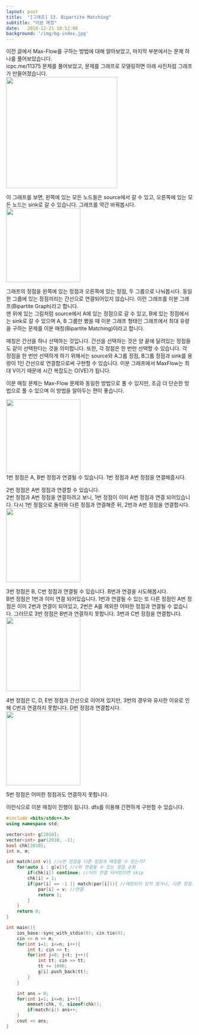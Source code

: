 ```yaml
---
layout: post
title:  "[그래프] 13. Bipartite Matching"
subtitle: "이분 매칭"
date:   2018-12-21 18:52:00
background: '/img/bg-index.jpg'
---
```


이전 글에서 Max-Flow를 구하는 방법에 대해 알아보았고, 마지막 부분에서는 문제 하나를 풀어보았습니다.<br>
icpc.me/11375 문제를 풀어보았고, 문제를 그래프로 모델링하면 아래 사진처럼 그래프가 만들어졌습니다.<br>
<img src = "https://i.imgur.com/mXv7uds.png" width = "300px"><br>

이 그래프를 보면, 왼쪽에 있는 모든 노드들은 source에서 갈 수 있고, 오른쪽에 있는 모든 노드는 sink로 갈 수 있습니다. 그래프를 약간 바꿔봅시다.<br>
<img src = "https://i.imgur.com/Y4RS36S.png" width = "200px"><br>

그래프의 정점을 왼쪽에 있는 정점과 오른쪽에 있는 정점, 두 그룹으로 나눠봅시다. 동일한 그룹에 있는 정점끼리는 간선으로 연결되어있지 않습니다. 이런 그래프를 이분 그래프(Bipartite Graph)라고 합니다.<br>
맨 위에 있는 그림처럼 source에서 A에 있는 정점으로 갈 수 있고, B에 있는 정점에서는 sink로 갈 수 있으며 A, B 그룹만 봤을 때 이분 그래프 형태인 그래프에서 최대 유량을 구하는 문제를 이분 매칭(Bipartite Matching)이라고 합니다.

매칭은 간선을 하나 선택하는 것입니다. 간선을 선택하는 것은 양 끝에 달려있는 정점들도 같이 선택한다는 것을 의미합니다. 또한, 각 정점은 한 번만 선택할 수 있습니다. 각 정점을 한 번만 선택하게 하기 위해서는 source와 A그룹 정점, B그룹 정점과 sink를 용량이 1인 간선으로 연결함으로써 구현할 수 있습니다. 이분 그래프에서 MaxFlow는 최대 V이기 때문에 시간 복잡도는 O(VE)가 됩니다.

이분 매칭 문제는 Max-Flow 문제와 동일한 방법으로 풀 수 있지만, 조금 더 단순한 방법으로 풀 수 있으며 이 방법을 알아두는 편이 좋습니다.

<img src = "https://i.imgur.com/joM3gT9.png" width = "200px"><br>
1번 정점은 A, B번 정점과 연결될 수 있습니다.
1번 정점과 A번 정점을 연결해줍시다.<br>

2번 정점은 A번 정점과 연결할 수 있습니다.<br>
2번 정점과 A번 정점을 연결하려고 보니, 1번 정점이 이미 A번 정점과 연결 되어있습니다. 다시 1번 정점으로 돌아와 다른 정점과 연결해준 뒤, 2번과 A번 정점을 연결합시다.<br>
<img src = "https://i.imgur.com/vWUfYIZ.png" width = "200px"><br>

3번 정점은 B, C번 정점과 연결될 수 있습니다. B번과 연결을 시도해봅시다.<br>
B번 정점은 1번과 이미 연결 되어있습니다. 1번과 연결될 수 있는 또 다른 정점인 A번 정점은 이미 2번과 연결이 되어있고, 2번은 A를 제외한 어떠한 정점과 연결될 수 없습니다. 그러므로 3번 정점은 B번과 연결하지 못합니다. 3번과 C번 정점을 연결합니다.<br>
<img src = "https://i.imgur.com/YO51KxD.png" width = "200px">

4번 정점은 C, D, E번 정점과 간선으로 이어져 있지만, 3번의 경우와 유사한 이유로 인해 C번과 연결하지 못합니다. D번 정점과 연결합시다.<br>
<img src = "https://i.imgur.com/8aPZOrr.png" width = "200px">

5번 정점은 어떠한 정점과도 연결하지 못합니다.

이런식으로 이분 매칭이 진행이 됩니다. dfs를 이용해 간편하게 구현할 수 있습니다.
```cpp
#include <bits/stdc++.h>
using namespace std;

vector<int> g[2010];
vector<int> par(2010, -1);
bool chk[2010];
int n, m;

int match(int v){ //v번 정점을 다른 정점과 매칭할 수 있는가?
	for(auto i : g[v]){ //v와 연결될 수 있는 정점 순회
		if(chk[i]) continue; //이미 연결 되어있다면 skip
		chk[i] = 1;
		if(par[i] == -1 || match(par[i])){ //매칭되어 있지 않거나, 다른 정점과 매칭시킬 수 있다면
			par[i] = v; //연결
			return 1;
		}
	}
	return 0;
}

int main(){
	ios_base::sync_with_stdio(0); cin.tie(0);
	cin >> n >> m;
	for(int i=1; i<=n; i++){
		int t; cin >> t;
		for(int j=0; j<t; j++){
			int tt; cin >> tt;
			tt += 1000;
			g[i].push_back(tt);
		}
	}

	int ans = 0;
	for(int i=1; i<=n; i++){
		memset(chk, 0, sizeof(chk));
		if(match(i)) ans++;
	}
	cout << ans;
}
```
